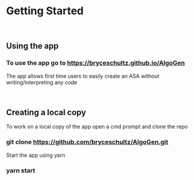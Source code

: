 # Getting Started
<br>

## Using the app

### To use the app go to https://bryceschultz.github.io/AlgoGen

The app allows first time users to easily create an ASA without writing/interpreting any code

<br>

## Creating a local copy

To work on a local copy of the app open a cmd prompt and clone the repo


### git clone https://github.com/bryceschultz/AlgoGen.git

Start the app using yarn

### yarn start
